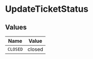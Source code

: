# UpdateTicketStatus


## Values

| Name     | Value    |
| -------- | -------- |
| `CLOSED` | closed   |